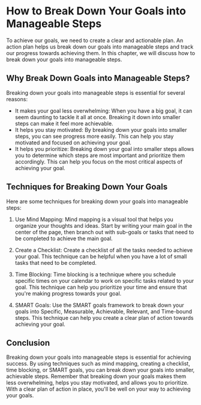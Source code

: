 How to Break Down Your Goals into Manageable Steps
======================================================================================

To achieve our goals, we need to create a clear and actionable plan. An action plan helps us break down our goals into manageable steps and track our progress towards achieving them. In this chapter, we will discuss how to break down your goals into manageable steps.

Why Break Down Goals into Manageable Steps?
-------------------------------------------

Breaking down your goals into manageable steps is essential for several reasons:

* It makes your goal less overwhelming: When you have a big goal, it can seem daunting to tackle it all at once. Breaking it down into smaller steps can make it feel more achievable.
* It helps you stay motivated: By breaking down your goals into smaller steps, you can see progress more easily. This can help you stay motivated and focused on achieving your goal.
* It helps you prioritize: Breaking down your goal into smaller steps allows you to determine which steps are most important and prioritize them accordingly. This can help you focus on the most critical aspects of achieving your goal.

Techniques for Breaking Down Your Goals
---------------------------------------

Here are some techniques for breaking down your goals into manageable steps:

1. Use Mind Mapping: Mind mapping is a visual tool that helps you organize your thoughts and ideas. Start by writing your main goal in the center of the page, then branch out with sub-goals or tasks that need to be completed to achieve the main goal.

2. Create a Checklist: Create a checklist of all the tasks needed to achieve your goal. This technique can be helpful when you have a lot of small tasks that need to be completed.

3. Time Blocking: Time blocking is a technique where you schedule specific times on your calendar to work on specific tasks related to your goal. This technique can help you prioritize your time and ensure that you're making progress towards your goal.

4. SMART Goals: Use the SMART goals framework to break down your goals into Specific, Measurable, Achievable, Relevant, and Time-bound steps. This technique can help you create a clear plan of action towards achieving your goal.

Conclusion
----------

Breaking down your goals into manageable steps is essential for achieving success. By using techniques such as mind mapping, creating a checklist, time blocking, or SMART goals, you can break down your goals into smaller, achievable steps. Remember that breaking down your goals makes them less overwhelming, helps you stay motivated, and allows you to prioritize. With a clear plan of action in place, you'll be well on your way to achieving your goals.
